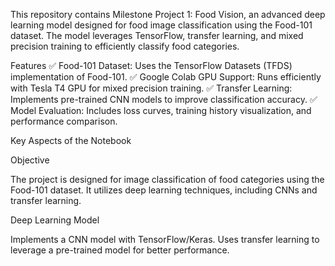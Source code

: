 This repository contains Milestone Project 1: Food Vision, an advanced deep learning model designed for food image classification using the Food-101 dataset. 
The model leverages TensorFlow, transfer learning, and mixed precision training to efficiently classify food categories.

Features
✅ Food-101 Dataset: Uses the TensorFlow Datasets (TFDS) implementation of Food-101.
✅ Google Colab GPU Support: Runs efficiently with Tesla T4 GPU for mixed precision training.
✅ Transfer Learning: Implements pre-trained CNN models to improve classification accuracy.
✅ Model Evaluation: Includes loss curves, training history visualization, and performance comparison.

Key Aspects of the Notebook

Objective

The project is designed for image classification of food categories using the Food-101 dataset.
It utilizes deep learning techniques, including CNNs and transfer learning.

Deep Learning Model

Implements a CNN model with TensorFlow/Keras.
Uses transfer learning to leverage a pre-trained model for better performance.
